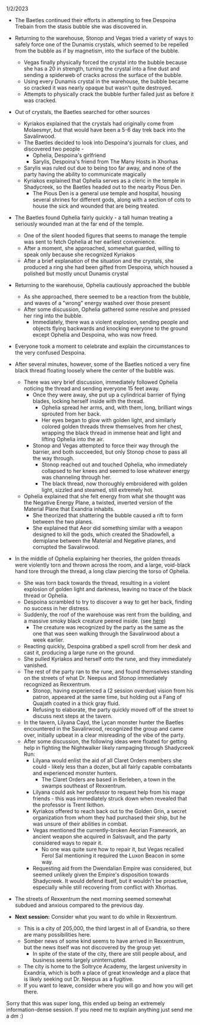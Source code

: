 1/2/2023

- The Baetles continued their efforts in attempting to free Despoina Trebain from the stasis bubble she was discovered in.
- Returning to the warehouse, Stonop and Vegas tried a variety of ways to safely force one of the Dunamis crystals, which seemed to be repelled from the bubble as if by magnetism, into the surface of the bubble.
	- Vegas finally physically forced the crystal into the bubble because she has a 20 in strength, turning the crystal into a fine dust and sending a spiderweb of cracks across the surface of the bubble.
	- Using every Dunamis crystal in the warehouse, the bubble became so cracked it was nearly opaque but wasn't quite destroyed.
	- Attempts to physically crack the bubble further failed just as before it was cracked.
- Out of crystals, the Baetles searched for other sources
	- Kyriakos explained that the crystals had originally come from Molaesmyr, but that would have been a 5-6 day trek back into the Savalirwood.
	- The Baetles decided to look into Despoina's journals for clues, and discovered two people - 
		- Ophelia, Despoina's girlfriend
		- Sarylis, Despoina's friend from The Many Hosts in Xhorhas
	- Sarylis was ruled out due to being too far away, and none of the party having the ability to communicate magically
	- Kyriakos explained that Ophelia serves as a cleric in the temple in Shadycreek, so the Baetles headed out to the nearby Pious Den.
		- The Pious Den is a general use temple and hospital, housing several shrines for different gods, along with a section of cots to house the sick and wounded that are being treated.
- The Baetles found Ophelia fairly quickly - a tall human treating a seriously wounded man at the far end of the temple.
	- One of the silent hooded figures that seems to manage the temple was sent to fetch Ophelia at her earliest convenience.
	- After a moment, she approached, somewhat guarded, willing to speak only because she recognized Kyriakos
	- After a brief explanation of the situation and the crystals, she produced a ring she had been gifted from Despoina, which housed a polished but mostly uncut Dunamis crystal
- Returning to the warehouse, Ophelia cautiously approached the bubble
	- As she approached, there seemed to be a reaction from the bubble, and waves of a "wrong" energy washed over those present
	- After some discussion, Ophelia gathered some resolve and pressed her ring into the bubble.
		- Immediately, there was a violent explosion, sending people and objects flying backwards and knocking everyone to the ground except Ophelia and Despoina, who was now freed.
- Everyone took a moment to celebrate and explain the circumstances to the very confused Despoina.

- After several minutes, however, some of the Baetles noticed a very fine black thread floating loosely where the center of the bubble was. 
	- There was very brief discussion, immediately followed Ophelia noticing the thread and sending everyone 15 feet away.
		- Once they were away, she put up a cylindrical barrier of flying blades, locking herself inside with the thread.
			- Ophelia spread her arms, and, with them, long, brilliant wings sprouted from her back.
			- Her eyes began to glow with golden light, and similarly colored golden threads threw themselves from her chest, wrapping the black thread in immense heat and light and lifting Ophelia into the air.
		- Stonop and Vegas attempted to force their way through the barrier, and both succeeded, but only Stonop chose to pass all the way through.
			- Stonop reached out and touched Ophelia, who immediately collapsed to her knees and seemed to lose whatever energy was channeling through her.
			- The black thread, now thoroughly embroidered with golden light, sizzled and steamed, still extremely hot.
	- Ophelia explained that she felt energy from what she thought was the Negative Energy Plane, a twisted, inverted version of the Material Plane that Exandria inhabits.
		- She theorized that shattering the bubble caused a rift to form between the two planes.
		- She explained that Aeor did something similar with a weapon designed to kill the gods, which created the Shadowfell, a demiplane between the Material and Negative planes, and corrupted the Savalirwood.

- In the middle of Ophelia explaining her theories, the golden threads were violently torn and thrown across the room, and a large, void-black hand tore through the thread, a long claw piercing the torso of Ophelia.
	- She was torn back towards the thread, resulting in a violent explosion of golden light and darkness, leaving no trace of the black thread or Ophelia.
	- Despoina scrambled to try to discover a way to get her back, finding no success in her distress.
	- Suddenly, the roof of the warehouse was rent from the building, and a massive smoky black creature peered inside. (see [here](https://static.wikia.nocookie.net/forgottenrealms/images/8/8a/Nightwalker-5e.png/revision/latest?cb=20180526174930))
		- The creature was recognized by the party as the same as the one that was seen walking through the Savalirwood about a week earlier.
	- Reacting quickly, Despoina grabbed a spell scroll from her desk and cast it, producing a large rune on the ground.
	- She pulled Kyriakos and herself onto the rune, and they immediately vanished.
	- The rest of the party ran to the rune, and found themselves standing on the streets of what  Dr. Neepus and Stonop immediately recognized as Rexxentrum.
		- Stonop, having experienced a (2 session overdue) vision from his patron, appeared at the same time, but holding out a Fang of Quajath coated in a thick gray fluid.
		- Refusing to elaborate, the party quickly moved off of the street to discuss next steps at the tavern.
	- In the tavern, Lilyana Cayd, the Lycan monster hunter the Baetles encountered in the Savalirwood, recognized the group and came over, initially upbeat in a clear misreading of the vibe of the party.
	- After some discussion, the following ideas were floated for getting help in fighting the Nightwalker likely rampaging through Shadycreek Run:
		- Lilyana would enlist the aid of all Claret Orders members she could - likely less than a dozen, but all fairly capable combatants and experienced monster hunters.
			- The Claret Orders are based in Berleben, a town in the swamps southeast of Rexxentrum.
		- Lilyana could ask her professor to request help from his mage friends - this was immediately struck down when revealed that the professor is Trent Ikithon.
		- Kyriakos offered to reach back out to the Golden Grin, a secret organization from whom they had purchased their ship, but he was unsure of their abilities in combat.
		- Vegas mentioned the currently-broken Aeorian Framework, an ancient weapon she acquired in Salsvault, and the party considered ways to repair it.
			- No one was quite sure how to repair it, but Vegas recalled Ferol Sal mentioning it required the Luxon Beacon in some way.
		- Requesting aid from the Dwendalian Empire was considered, but seemed unlikely given the Empire's disposition towards Shadycreek. It would defend itself, but it wouldn't be proactive, especially while still recovering from conflict with Xhorhas.
- The streets of Rexxentrum the next morning seemed somewhat subdued and anxious compared to the previous day.


- **Next session:** Consider what you want to do while in Rexxentrum. 
	- This is a city of 205,000, the third largest in all of Exandria, so there are many possibilities here. 
	- Somber news of some kind seems to have arrived in Rexxentrum, but the news itself was not discovered by the group yet.
		- In spite of the state of the city, there are still people about, and business seems largely uninterrupted.
	- The city is home to the Soltryce Academy, the largest university in Exandria, which is both a place of great knowledge and a place that is likely seeking out Dr. Neepus as a fugitive.
	- If you want to leave, consider where you will go and how you will get there.


Sorry that this was super long, this ended up being an extremely information-dense session. If you need me to explain anything just send me a dm :)
